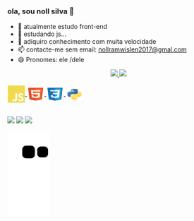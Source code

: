 ###  ola, sou noll silva 👋

- 🔭 atualmente estudo front-end
- 🌱 estudando js...
- 👯 adiquiro conhecimento com muita velocidade
- 📫 contacte-me sem email: nollramwislen2017@gmal.com
- 😄 Pronomes: ele /dele

<div align="center">
  <a href="https://github.com/nollsilva">
  <img height="180em" src="https://github-readme-stats.vercel.app/api?username=nollsilva&show_icons=true&theme=midnight-purple&include_all_commits=true&count_private=true"/>
  <img height="180em" src="https://github-readme-stats.vercel.app/api/top-langs/?username=nollsilva&layout=compact&langs_count=7&theme=midnight-purple">
</div>
  
<div style="display: inline_block"><br>
  <img align="center" alt="Noll height="30" width="40" src="https://raw.githubusercontent.com/devicons/devicon/master/icons/javascript/javascript-plain.svg">
  <img align="center" alt="Noll" height="30" width="40" src="https://raw.githubusercontent.com/devicons/devicon/master/icons/html5/html5-original.svg">
  <img align="center" alt="Noll" height="30" width="40" src="https://raw.githubusercontent.com/devicons/devicon/master/icons/css3/css3-original.svg">
  <img align="center" alt="Rafa-Python" height="30" width="40" src="https://raw.githubusercontent.com/devicons/devicon/master/icons/python/python-original.svg">
</div>
  
   ##
  
<div>  
  <a href="https://www.instagram.com/noll_411/" target="_blank"><img src="https://img.shields.io/badge/-Instagram-%23E4405F?style=for-the-badge&logo=instagram&logoColor=white" target="_blank"></a>
  <a href = "mailto:nollramwislen2017@gmail.com"><img src="https://img.shields.io/badge/-Gmail-%23333?style=for-the-badge&logo=gmail&logoColor=white" destino ="_blank"></a>
  <a href="https://www.linkedin.com/in/noll-silva-9a40a8228/" target="_blank"><img src="https://img.shields.io/badge/-LinkedIn- %230077B5?style=for-the-badge&logo=linkedin&logoColor=white" target="_blank"></a>  

  ![Snake animation](https://github.com/rafaballerini/rafaballerini/blob/output/github-contribution-grid-snake.svg)

</div>
  
  
